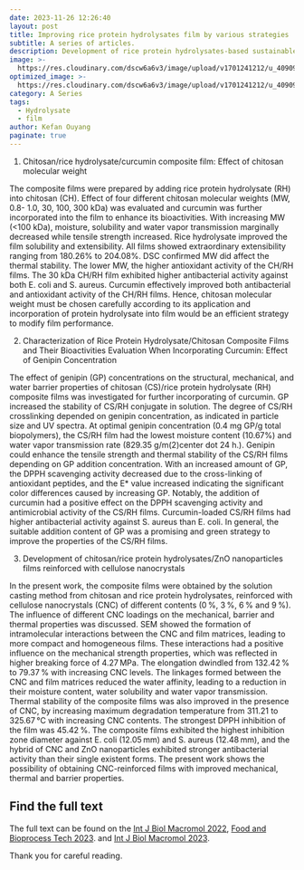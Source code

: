 ```yaml
---
date: 2023-11-26 12:26:40
layout: post
title: Improving rice protein hydrolysates film by various strategies
subtitle: A series of articles.
description: Development of rice protein hydrolysates-based sustainable films: The effects of chitosan/ZnO nanoparticles/cellulose nanocrystals/genipin/curcumin
image: >-
  https://res.cloudinary.com/dscw6a6v3/image/upload/v1701241212/u_409096865_122881777_fm_253_fmt_auto_app_138_f_JPEG_qy7b2o.jpg
optimized_image: >-
  https://res.cloudinary.com/dscw6a6v3/image/upload/v1701241212/u_409096865_122881777_fm_253_fmt_auto_app_138_f_JPEG_qy7b2o.jpg
category: A Series
tags:
  - Hydrolysate
  - film
author: Kefan Ouyang
paginate: true
---
```

1. Chitosan/rice hydrolysate/curcumin composite film: Effect of chitosan molecular weight

The composite films were prepared by adding rice protein hydrolysate (RH) into chitosan (CH). Effect of four different chitosan molecular weights (MW, 0.8- 1.0, 30, 100, 300 kDa) was evaluated and curcumin was further incorporated into the film to enhance its bioactivities. With increasing MW (<100 kDa), moisture, solubility and water vapor transmission marginally decreased while tensile strength increased. Rice hydrolysate improved the film solubility and extensibility. All films showed extraordinary extensibility ranging from 180.26% to 204.08%. DSC confirmed MW did affect the thermal stability. The lower MW, the higher antioxidant activity of the CH/RH films. The 30 kDa CH/RH film exhibited higher antibacterial activity against both E. coli and S. aureus. Curcumin effectively improved both antibacterial and antioxidant activity of the CH/RH films. Hence, chitosan molecular weight must be chosen carefully according to its application and incorporation of protein hydrolysate into film would be an efficient strategy to modify film performance.

2. Characterization of Rice Protein Hydrolysate/Chitosan Composite Films and Their Bioactivities Evaluation When Incorporating Curcumin: Effect of Genipin Concentration

The effect of genipin (GP) concentrations on the structural, mechanical, and water barrier properties of chitosan (CS)/rice protein hydrolysate (RH) composite films was investigated for further incorporating of curcumin. GP increased the stability of CS/RH conjugate in solution. The degree of CS/RH crosslinking depended on genipin concentration, as indicated in particle size and UV spectra. At optimal genipin concentration (0.4 mg GP/g total biopolymers), the CS/RH film had the lowest moisture content (10.67%) and water vapor transmission rate (829.35 g/m(2)center dot 24 h.). Genipin could enhance the tensile strength and thermal stability of the CS/RH films depending on GP addition concentration. With an increased amount of GP, the DPPH scavenging activity decreased due to the cross-linking of antioxidant peptides, and the E* value increased indicating the significant color differences caused by increasing GP. Notably, the addition of curcumin had a positive effect on the DPPH scavenging activity and antimicrobial activity of the CS/RH films. Curcumin-loaded CS/RH films had higher antibacterial activity against S. aureus than E. coli. In general, the suitable addition content of GP was a promising and green strategy to improve the properties of the CS/RH films.

3. Development of chitosan/rice protein hydrolysates/ZnO nanoparticles films reinforced with cellulose nanocrystals

In the present work, the composite films were obtained by the solution casting method from chitosan and rice protein hydrolysates, reinforced with cellulose nanocrystals (CNC) of different contents (0 %, 3 %, 6 % and 9 %). The influence of different CNC loadings on the mechanical, barrier and thermal properties was discussed. SEM showed the formation of intramolecular interactions between the CNC and film matrices, leading to more compact and homogeneous films. These interactions had a positive influence on the mechanical strength properties, which was reflected in higher breaking force of 4.27 MPa. The elongation dwindled from 132.42 % to 79.37 % with increasing CNC levels. The linkages formed between the CNC and film matrices reduced the water affinity, leading to a reduction in their moisture content, water solubility and water vapor transmission. Thermal stability of the composite films was also improved in the presence of CNC, by increasing maximum degradation temperature from 311.21 to 325.67 °C with increasing CNC contents. The strongest DPPH inhibition of the film was 45.42 %. The composite films exhibited the highest inhibition zone diameter against E. coli (12.05 mm) and S. aureus (12.48 mm), and the hybrid of CNC and ZnO nanoparticles exhibited stronger antibacterial activity than their single existent forms. The present work shows the possibility of obtaining CNC-reinforced films with improved mechanical, thermal and barrier properties.
  
## Find the full text

The full text can be found on the [Int J Biol Macromol 2022](https://doi.org/10.1016/j.ijbiomac.2022.05.031), [Food and Bioprocess Tech 2023](https://doi.org/10.1007/s11947-023-03056-7). and [Int J Biol Macromol 2023](https://doi.org/10.1016/j.ijbiomac.2023.123877).

Thank you for careful reading.
